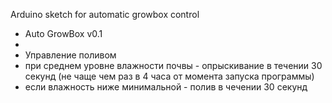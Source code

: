 Arduino sketch for automatic growbox control

- Auto GrowBox v0.1
-
- Управление поливом
- при среднем уровне влажности почвы - опрыскивание в течении 30 секунд (не чаще чем раз в 4 часа от момента запуска программы)
- если влажность ниже минимальной - полив в чечении 30 секунд